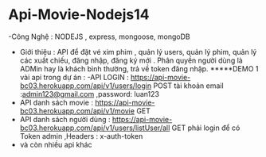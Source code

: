 # Api-Movie-Nodejs14
-Công Nghệ : NODEJS , express, mongoose, mongoDB
- Giới thiệu : API để đặt vé xim phim , quản lý users, quản lý phim, quản lý các xuất chiếu, đăng nhập, đăng ký mới . Phân quyền người dùng là ADMin hay là khách bình thường, trả về token đăng nhập.
*****DEMO 1 vài api trong dự án :
-API LOGIN : https://api-movie-bc03.herokuapp.com/api/v1/users/login POST tài khoản email :admin123@gmail.com ,password: luan123
- API danh sách movie : https://api-movie-bc03.herokuapp.com/api/v1/movie GET
- API danh sách người dùng : https://api-movie-bc03.herokuapp.com/api/v1/users/listUser/all GET phải login để có Token admin ,Headers : x-auth-token
- và còn nhiều api khác 
